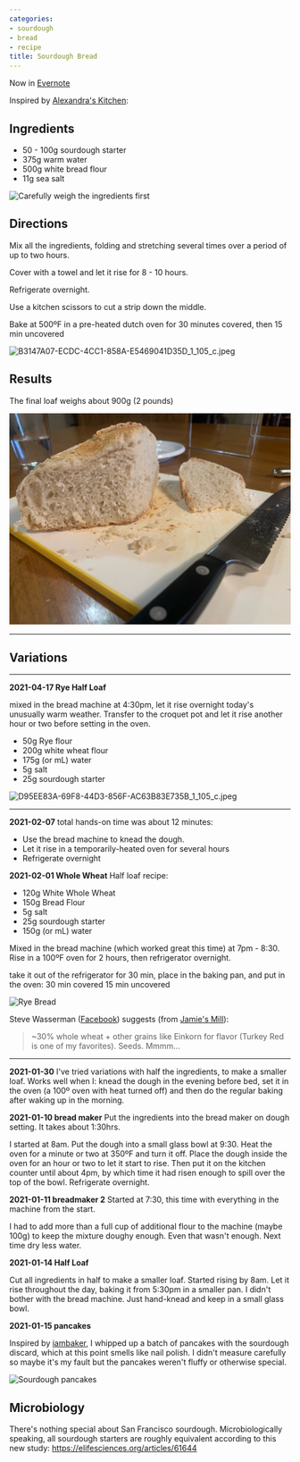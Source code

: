 ```yaml
---
categories:
- sourdough
- bread
- recipe
title: Sourdough Bread
---
```


Now in [Evernote](https://www.evernote.com/shard/s7/nl/748304/73f1e712-aec0-4907-96f8-60cbeab6013b/)

Inspired by [Alexandra's Kitchen](https://alexandracooks.com/2017/10/24/artisan-sourdough-made-simple-sourdough-bread-demystified-a-beginners-guide-to-sourdough-baking/):

## Ingredients

- 50 - 100g sourdough starter
- 375g warm water
- 500g white bread flour
- 11g sea salt

![Carefully weigh the ingredients first](A3BDEED6-E91F-4613-8519-93762143235A_1_201_a%201.jpeg)

## Directions

Mix all the ingredients, folding and stretching several times over a period of up to two hours.

Cover with a towel and let it rise for 8 - 10 hours.

Refrigerate overnight.

Use a kitchen scissors to cut a strip down the middle.

Bake at 500ºF in a pre-heated dutch oven for 30 minutes covered, then 15 min uncovered

![B3147A07-ECDC-4CC1-858A-E5469041D35D_1_105_c.jpeg](B3147A07-ECDC-4CC1-858A-E5469041D35D_1_105_c.jpeg)

## Results

The final loaf weighs about 900g (2 pounds)

![Sourdough Bread: Perfect!](assets/sourdough-bread-final.jpeg)


* * *

## Variations

* * *
**2021-04-17  Rye Half Loaf**

mixed in the bread machine at 4:30pm, let it rise overnight today's unusually warm weather. Transfer to the croquet pot and let it rise another hour or two before setting in the oven.

- 50g Rye flour
- 200g white wheat flour
- 175g (or mL) water
- 5g salt
- 25g sourdough starter

![D95EE83A-69F8-44D3-856F-AC63B83E735B_1_105_c.jpeg](D95EE83A-69F8-44D3-856F-AC63B83E735B_1_105_c.jpeg)

***

**2021-02-07**
total hands-on time was about 12 minutes:
* Use the bread machine to knead the dough.
* Let it rise in a temporarily-heated oven for several hours
* Refrigerate overnight



**2021-02-01 Whole Wheat**
Half loaf recipe:

- 120g White Whole Wheat
- 150g Bread Flour
- 5g salt
- 25g sourdough starter
- 150g (or mL) water

Mixed in the bread machine (which worked great this time) at 7pm - 8:30. Rise in a 100ºF oven for 2 hours, then refrigerator overnight.

take it out of the refrigerator for 30 min, place in the baking pan, and put in the oven:
30 min covered
15 min uncovered

![Rye Bread](BBA636BA-06D9-4EA6-A7C3-91FDE1E199DF_1_105_c.jpeg)



Steve Wasserman ([Facebook](https://www.facebook.com/richardsprague/posts/10105947816300253?comment_id=10105948320914003&reply_comment_id=10105948837503753&notif_id=1612145477700041&notif_t=comment_mention&ref=notif)) suggests (from [Jamie's Mill](https://www.janiesmill.com/)):

> ~30% whole wheat + other grains like Einkorn for flavor (Turkey Red is one of my favorites). Seeds. Mmmm...



* * *

**2021-01-30** I've tried variations with half the ingredients, to make a smaller loaf. Works well when I: knead the dough in the evening before bed, set it in the oven (a 100º oven with heat turned off) and then do the regular baking after waking up in the morning.

**2021-01-10 bread maker**
Put the ingredients into the bread maker on dough setting. It takes about 1:30hrs.

I started at 8am. Put the dough into a small glass bowl at 9:30. Heat the oven for a minute or two at 350ºF and turn it off. Place the dough inside the oven for an hour or two to let it start to rise. Then put it on the kitchen counter until about 4pm, by which time it had risen enough to spill over the top of the bowl. Refrigerate overnight.

**2021-01-11 breadmaker 2**
Started at 7:30, this time with everything in the machine from the start.

I had to add more than a full cup of additional flour to the machine (maybe 100g) to keep the mixture doughy enough. Even that wasn't enough. Next time dry less water.

**2021-01-14 Half Loaf**

Cut all ingredients in half to make a smaller loaf. Started rising by 8am. Let it rise throughout the day, baking it from 5:30pm in a smaller pan. I didn't bother with the bread machine. Just hand-knead and keep in a small glass bowl.

**2021-01-15 pancakes**

Inspired by [iambaker](https://iambaker.net/sourdough-pancakes/), I whipped up a batch of pancakes with the sourdough discard, which at this point smells like nail polish. I didn't measure carefully so maybe it's my fault but the pancakes weren't fluffy or otherwise special.

![Sourdough pancakes](653AB4AA-C312-4608-899B-EB5E29436AB7_1_105_c.jpeg)

## Microbiology

There's nothing special about San Francisco sourdough. Microbiologically speaking, all sourdough starters are roughly equivalent according to this new study: https://elifesciences.org/articles/61644